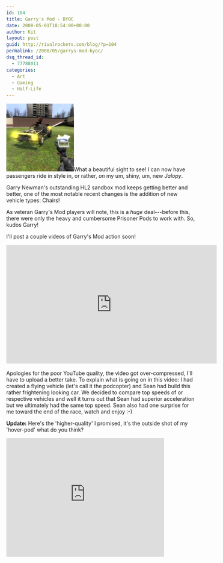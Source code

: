 ```yaml
---
id: 104
title: Garry's Mod - BYOC
date: 2008-05-01T18:54:00+00:00
author: Kit
layout: post
guid: http://rivalrockets.com/blog/?p=104
permalink: /2008/05/garrys-mod-byoc/
dsq_thread_id:
  - 77788011
categories:
  - Art
  - Gaming
  - Half-Life
---
```

[<img class="alignleft size-thumbnail wp-image-109" title="garrysmod1" src="/content/2008/05/garrysmod1-180x180.jpg" alt="" width="180" height="180" />](/content/2008/05/garrysmod1.jpg)What a beautiful sight to see!  I can now have passengers ride in style in, or rather, _on_ my um, shiny, um, new _Jalopy_.

Garry Newman's outstanding HL2 sandbox mod keeps getting better and better, one of the most notable recent changes is the addition of new vehicle types: Chairs!

As veteran Garry's Mod players will note, this is a _huge_ deal---before this, there were only the heavy and cumbersome Prisoner Pods to work with.  So, kudos Garry!

I'll post a couple videos of Garry's Mod action soon!

<iframe width="560" height="315" src="https://www.youtube.com/embed/ZXbZfnVLHp0" frameborder="0" allowfullscreen></iframe>

Apologies for the poor YouTube quality, the video got over-compressed, I'll have to upload a better take.  To explain what is going on in this video: I had created a flying vehicle (let's call it the podcopter) and Sean had build this rather frightening looking car.  We decided to compare top speeds of or respective vehicles and well it turns out that Sean had superior acceleration but we ultimately had the same top speed.  Sean also had one surprise for me toward the end of the race, watch and enjoy :-)

**Update:** Here's the 'higher-quality' I promised, it's the outside shot of my 'hover-pod' what do you think?

<iframe width="420" height="315" src="https://www.youtube.com/embed/z7-TPk_64pE" frameborder="0" allowfullscreen></iframe>